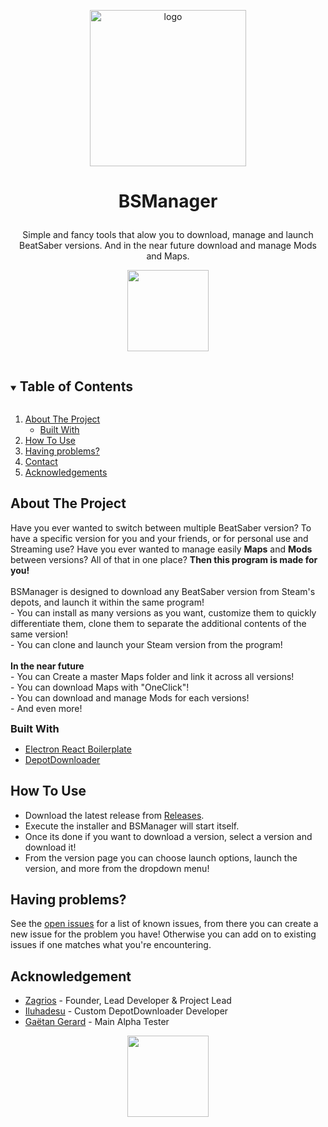 <p align="center">
	<a href="https://github.com/RiskiVR/BSLegacyLauncher">
		<img src="https://raw.githubusercontent.com/Zagrios/bs-manager/master/resources/readme/icon.svg" alt="logo" width="250px"/>
	</a>
	<h3 align="center" style="font-size: 28px">BSManager</h3>
	<p align="center" style="width: 500px; margin: auto">Simple and fancy tools that alow you to download, manage and launch BeatSaber versions. And in the near future download and manage Mods and Maps.</p>
</p>

<p align="center">
    <img src="https://github.com/Zagrios/bs-manager/blob/master/resources/readme/beat-running.png?raw=true" width="130"/>
</p>

<details open="open">
	<summary>
        <h2 style="display: inline-block">Table of Contents</h2>
    </summary>
	<ol>
		<li>
			<a href="#about-the-project">About The Project</a>
			<ul><li><a href="#built-with">Built With</a></li></ul>
		</li>
		<li><a href="#how-to-use">How To Use</a></li>
		<li><a href="#having-problems">Having problems?</a></li>
		<li><a href="#contact">Contact</a></li>
		<li><a href="#acknowledgements">Acknowledgements</a></li>
	</ol>
</details>

<h2 id="about-the-project">About The Project</h2>
<p>
Have you ever wanted to switch between multiple BeatSaber version? To have a specific version for you and your friends, or for personal use and Streaming use? Have you ever wanted to manage easily <b>Maps</b> and <b>Mods</b> between versions? All of that in one place? <b>Then this program is made for you!</b>
<br/><br/>
BSManager is designed to download any BeatSaber version from Steam's depots, and launch it within the same program!<br>
- You can install as many versions as you want, customize them to quickly differentiate them, clone them to separate the additional contents of the same version!<br>
- You can clone and launch your Steam version from the program!<br/><br/>
<b>In the near future</b><br/>
- You can Create a master Maps folder and link it across all versions!<br/>
- You can download Maps with "OneClick"!<br/>
- You can download and manage Mods for each versions!<br/>
- And even more!
</p>
<h3 id="built-with" style="margin:0">Built With</h3>
<ul>
	<li>
		<a href="https://github.com/electron-react-boilerplate/electron-react-boilerplate">Electron React Boilerplate</a>
	</li>
	<li>
		<a href="https://github.com/SteamRE/DepotDownloader">DepotDownloader</a>
	</li>
</ul>

<h2 id="how-to-use">How To Use</h2>
<ul>
	<li>
		Download the latest release from <a href="https://github.com/Zagrios/bs-manager/releases">Releases</a>.
	</li>
	<li>Execute the installer and BSManager will start itself.</li>
	<li>Once its done if you want to download a version, select a version and download it!</li>
	<li>From the version page you can choose launch options, launch the version, and more from the dropdown menu!</li>
</ul>

<h2 id="having-problems">Having problems?</h2>
<p>
See the <a href="https://github.com/Zagrios/bs-manager/issues">open issues</a> for a list of known issues, from there you can create a new issue for the problem you have!  
Otherwise you can add on to existing issues if one matches what you're encountering.
</p>
<h2 id="acknowledgements">Acknowledgement</h2>
<ul>
	<li><a href="https://github.com/Zagrios">Zagrios</a> - Founder, Lead Developer & Project Lead</li>
	<li><a href="https://github.com/Iluhadesu">Iluhadesu</a> - Custom DepotDownloader Developer</li>
	<li><a href="https://github.com/GaetanGrd">Gaëtan Gerard</a> - Main Alpha Tester</li>
</ul>
<p align="center">
	<img src="https://github.com/Zagrios/bs-manager/blob/master/resources/readme/beat-conflict.png?raw=true" width="130"/>
</p>

